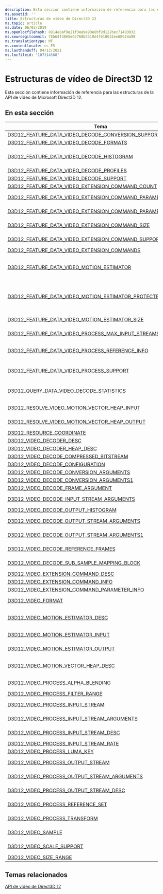 ```yaml
---
description: Esta sección contiene información de referencia para las estructuras de la API de vídeo de Microsoft Direct3D 12.
ms.assetid: ''
title: Estructuras de vídeo de Direct3D 12
ms.topic: article
ms.date: 06/03/2019
ms.openlocfilehash: 8914e8af9e21f3ee9a93e8bf9d122bec71483932
ms.sourcegitcommit: 78b64f3865e64768b5319d4f010032ee68924a98
ms.translationtype: MT
ms.contentlocale: es-ES
ms.lasthandoff: 04/13/2021
ms.locfileid: "107314568"
---
```

# <a name="direct3d-12-video-structures"></a>Estructuras de vídeo de Direct3D 12

Esta sección contiene información de referencia para las estructuras de la API de vídeo de Microsoft Direct3D 12.

## <a name="in-this-section"></a>En esta sección

| Tema                                                                                | Descripción                                                                                              |
|---------------------------------------------------------------------------------------|----------------------------------------------------------------------------------------------------------|
| [D3D12_FEATURE_DATA_VIDEO_DECODE_CONVERSION_SUPPORT](/windows/desktop/api/d3d12video/ns-d3d12video-d3d12_feature_data_video_decode_conversion_support)  | Recupera la lista de perfiles admitidos.|
| [D3D12_FEATURE_DATA_VIDEO_DECODE_FORMATS](/windows/desktop/api/d3d12video/ns-d3d12video-d3d12_feature_data_video_decode_formats)  | Recupera la lista de formatos admitidos.|
| [D3D12_FEATURE_DATA_VIDEO_DECODE_HISTOGRAM](/windows/desktop/api/d3d12video/ns-d3d12video-d3d12_feature_data_video_decode_histogram)  | Proporciona datos para las llamadas a ID3D12VideoDevice:: CheckFeatureSupport cuando la característica especificada está D3D12_FEATURE_VIDEO_DECODE_HISTOGRAM.|
| [D3D12_FEATURE_DATA_VIDEO_DECODE_PROFILES](/windows/desktop/api/d3d12video/ns-d3d12video-d3d12_feature_data_video_decode_profiles)  | Recupera la lista de perfiles admitidos.|
| [D3D12_FEATURE_DATA_VIDEO_DECODE_SUPPORT](/windows/desktop/api/d3d12video/ns-d3d12video-d3d12_feature_data_video_decode_support)  | Recupera información de soporte técnico para la descodificación de vídeo.|
| [D3D12_FEATURE_DATA_VIDEO_EXTENSION_COMMAND_COUNT](/windows/desktop/api/d3d12video/ns-d3d12video-d3d12_feature_data_video_extension_command_count)  | Recupera el número de comandos de extensión de vídeo.|
| [D3D12_FEATURE_DATA_VIDEO_EXTENSION_COMMAND_PARAMETER_COUNT](/windows/desktop/api/d3d12video/ns-d3d12video-d3d12_feature_data_video_extension_command_parameter_count)  | Recupera el número de parámetros admitido para la fase de parámetro especificada.|
| [D3D12_FEATURE_DATA_VIDEO_EXTENSION_COMMAND_PARAMETERS](/windows/desktop/api/d3d12video/ns-d3d12video-d3d12_feature_data_video_extension_command_parameters)  | Recupera la lista de parámetros de comando de extensión de vídeo para la fase de parámetro especificada.|
| [D3D12_FEATURE_DATA_VIDEO_EXTENSION_COMMAND_SIZE](/windows/desktop/api/d3d12video/ns-d3d12video-d3d12_feature_data_video_extension_command_size)  | Comprueba el tamaño de asignación de un comando de extensión de vídeo.|
| [D3D12_FEATURE_DATA_VIDEO_EXTENSION_COMMAND_SUPPORT](/windows/desktop/api/d3d12video/ns-d3d12video-d3d12_feature_data_video_extension_command_support)  | Recupera la compatibilidad con comandos de extensión de vídeo mediante estructuras de entrada y salida definidas por el comando.|
| [D3D12_FEATURE_DATA_VIDEO_EXTENSION_COMMANDS](/windows/desktop/api/d3d12video/ns-d3d12video-d3d12_feature_data_video_extension_commands)  | Recupera la lista de comandos de extensión de vídeo del controlador.|
| [D3D12_FEATURE_DATA_VIDEO_MOTION_ESTIMATOR](/windows/desktop/api/d3d12video/ns-d3d12video-d3d12_feature_data_video_motion_estimator)  | Proporciona datos para las llamadas a ID3D12VideoDevice:: CheckFeatureSupport cuando la característica especificada está D3D12_FEATURE_VIDEO_MOTION_ESTIMATOR. Recupera las capacidades de estimación de movimiento para un codificador de vídeo.|
| [D3D12_FEATURE_DATA_VIDEO_MOTION_ESTIMATOR_PROTECTED_RESOURCES](/windows/desktop/api/d3d12video/ns-d3d12video-d3d12_feature_data_video_motion_estimator_protected_resources)  | Proporciona datos para las llamadas a ID3D12VideoDevice:: CheckFeatureSupport cuando la característica especificada está D3D12_FEATURE_VIDEO_MOTION_ESTIMATOR_PROTECTED_RESOURCES. Recupera la compatibilidad de los recursos protegidos para la estimación de movimiento de vídeo.|
| [D3D12_FEATURE_DATA_VIDEO_MOTION_ESTIMATOR_SIZE](/windows/desktop/api/d3d12video/ns-d3d12video-d3d12_feature_data_video_motion_estimator_size)  | Describe el tamaño de asignación de un montón de estimador de movimiento de vídeo.|
| [D3D12_FEATURE_DATA_VIDEO_PROCESS_MAX_INPUT_STREAMS](/windows/desktop/api/d3d12video/ns-d3d12video-d3d12_feature_data_video_process_max_input_streams)  | Recupera el número máximo de flujos de entrada habilitados que admite el procesador de vídeo.|
| [D3D12_FEATURE_DATA_VIDEO_PROCESS_REFERENCE_INFO](/windows/desktop/api/d3d12video/ns-d3d12video-d3d12_feature_data_video_process_reference_info)  | Recupera el número de fotogramas de referencia anteriores y futuros necesarios para las características de modo de desentrelazado, filtro, conversión de velocidad o procesamiento automático especificadas.|
| [D3D12_FEATURE_DATA_VIDEO_PROCESS_SUPPORT](/windows/desktop/api/d3d12video/ns-d3d12video-d3d12_feature_data_video_process_support)  | Proporciona datos para las llamadas a ID3D12VideoDevice:: CheckFeatureSupport cuando la característica especificada está D3D12_FEATURE_VIDEO_PROCESS_SUPPORT.|
| [D3D12_QUERY_DATA_VIDEO_DECODE_STATISTICS](/windows/desktop/api/d3d12video/ns-d3d12video-d3d12_query_data_video_decode_statistics)  | Representa los datos para una consulta de estadísticas de descodificación de vídeo invocada llamando a ID3D12VideoDecodeCommandList:: EndQuery.|
| [D3D12_RESOLVE_VIDEO_MOTION_VECTOR_HEAP_INPUT](/windows/desktop/api/d3d12video/ns-d3d12video-d3d12_resolve_video_motion_vector_heap_input)  | Proporciona datos de entrada para las llamadas a ID3D12VideoEncodeCommandList:: ResolveMotionVectorHeap.|
| [D3D12_RESOLVE_VIDEO_MOTION_VECTOR_HEAP_OUTPUT](/windows/desktop/api/d3d12video/ns-d3d12video-d3d12_resolve_video_motion_vector_heap_output)  | Recibe datos de salida de las llamadas a ID3D12VideoEncodeCommandList:: ResolveMotionVectorHeap.|
| [D3D12_RESOURCE_COORDINATE](/windows/desktop/api/d3d12video/ns-d3d12video-d3d12_resource_coordinate)  | Describe las coordenadas de un recurso.|
| [D3D12_VIDEO_DECODER_DESC](/windows/desktop/api/d3d12video/ns-d3d12video-d3d12_video_decoder_desc)  | Describe un ID3D12VideoDecoder.|
| [D3D12_VIDEO_DECODER_HEAP_DESC](/windows/desktop/api/d3d12video/ns-d3d12video-d3d12_video_decoder_heap_desc)  | Describe un ID3D12VideoDecoderHeap.|
| [D3D12_VIDEO_DECODE_COMPRESSED_BITSTREAM](/windows/desktop/api/d3d12video/ns-d3d12video-d3d12_video_decode_compressed_bitstream)  | Representa un fragmentada comprimido del que se descodifica el vídeo.|
| [D3D12_VIDEO_DECODE_CONFIGURATION](/windows/desktop/api/d3d12video/ns-d3d12video-d3d12_video_decode_configuration)  | Describe la configuración de un descodificador de vídeo.|
| [D3D12_VIDEO_DECODE_CONVERSION_ARGUMENTS](/windows/desktop/api/d3d12video/ns-d3d12video-d3d12_video_decode_conversion_arguments)  | Especifica los parámetros para la conversión de salida de descodificación.|
| [D3D12_VIDEO_DECODE_CONVERSION_ARGUMENTS1](/windows/desktop/api/d3d12video/ns-d3d12video-d3d12_video_decode_conversion_arguments1)  | Especifica los parámetros para la conversión de salida de descodificación.|
| [D3D12_VIDEO_DECODE_FRAME_ARGUMENT](/windows/desktop/api/d3d12video/ns-d3d12video-d3d12_video_decode_frame_argument)  | Representa los parámetros de descodificación para un marco.|
| [D3D12_VIDEO_DECODE_INPUT_STREAM_ARGUMENTS](/windows/desktop/api/d3d12video/ns-d3d12video-d3d12_video_decode_input_stream_arguments)  | Especifica los parámetros para el flujo de entrada para una operación de descodificación de vídeo.|
| [D3D12_VIDEO_DECODE_OUTPUT_HISTOGRAM](/windows/desktop/api/d3d12video/ns-d3d12video-d3d12_video_decode_output_histogram)  | Representa el búfer de salida del histograma para un único componente.|
| [D3D12_VIDEO_DECODE_OUTPUT_STREAM_ARGUMENTS](/windows/desktop/api/d3d12video/ns-d3d12video-d3d12_video_decode_output_stream_arguments)  | Especifica los parámetros para el flujo de salida para una operación de descodificación de vídeo.|
| [D3D12_VIDEO_DECODE_OUTPUT_STREAM_ARGUMENTS1](/windows/desktop/api/d3d12video/ns-d3d12video-d3d12_video_decode_output_stream_arguments1)  | Especifica los parámetros para el flujo de salida para una operación de descodificación de vídeo.|
| [D3D12_VIDEO_DECODE_REFERENCE_FRAMES](/windows/desktop/api/d3d12video/ns-d3d12video-d3d12_video_decode_reference_frames)  | Contiene la lista de fotogramas de referencia para la operación de descodificación actual.|
| [D3D12_VIDEO_DECODE_SUB_SAMPLE_MAPPING_BLOCK](/windows/desktop/api/d3d12video/ns-d3d12video-d3d12_video_decode_sub_sample_mapping_block)  | Define la asignación de bytes de cifrado de subejemplos para la descodificación de vídeo.|
| [D3D12_VIDEO_EXTENSION_COMMAND_DESC](/windows/desktop/api/d3d12video/ns-d3d12video-d3d12_video_extension_command_desc)  | Describe un comando de extensión de vídeo.|
| [D3D12_VIDEO_EXTENSION_COMMAND_INFO](/windows/desktop/api/d3d12video/ns-d3d12video-d3d12_video_extension_command_info)  | Describe un comando de extensión de vídeo.|
| [D3D12_VIDEO_EXTENSION_COMMAND_PARAMETER_INFO](/windows/desktop/api/d3d12video/ns-d3d12video-d3d12_video_extension_command_parameter_info)  | Describe un parámetro de comando de extensión de vídeo.|
| [D3D12_VIDEO_FORMAT](/windows/desktop/api/d3d12video/ns-d3d12video-d3d12_video_format)  | Define la combinación de un formato de píxeles y un espacio de colores para una descripción del contenido del recurso.|
| [D3D12_VIDEO_MOTION_ESTIMATOR_DESC](/windows/desktop/api/d3d12video/ns-d3d12video-d3d12_video_motion_estimator_desc)  | Describe un ID3D12VideoMotionEstimator. Pase esta estructura a ID3D12VideoDevice1:: CreateVideoMotionEstimator para crear una instancia de ID3D12VideoMotionEstimator.|
| [D3D12_VIDEO_MOTION_ESTIMATOR_INPUT](/windows/desktop/api/d3d12video/ns-d3d12video-d3d12_video_motion_estimator_input)  | Proporciona datos de entrada para las llamadas a ID3D12VideoEncodeCommandList:: EstimateMotion.|
| [D3D12_VIDEO_MOTION_ESTIMATOR_OUTPUT](/windows/desktop/api/d3d12video/ns-d3d12video-d3d12_video_motion_estimator_output)  | Recibe datos de salida de las llamadas a ID3D12VideoEncodeCommandList:: EstimateMotion.|
| [D3D12_VIDEO_MOTION_VECTOR_HEAP_DESC](/windows/desktop/api/d3d12video/ns-d3d12video-d3d12_video_motion_vector_heap_desc)  | Describe un ID3D12VideoMotionEstimatorHeap. Pase esta estructura a ID3D12VideoDevice1:: CreateVideoMotionEstimatorHeap para crear una instancia de ID3D12VideoMotionEstimatorHeap.|
| [D3D12_VIDEO_PROCESS_ALPHA_BLENDING](/windows/desktop/api/d3d12video/ns-d3d12video-d3d12_video_process_alpha_blending)  | Especifica los parámetros de combinación alfa para el procesamiento de vídeo.|
| [D3D12_VIDEO_PROCESS_FILTER_RANGE](/windows/desktop/api/d3d12video/ns-d3d12video-d3d12_video_process_filter_range)  | Define el intervalo de valores admitidos para un filtro de imagen.|
| [D3D12_VIDEO_PROCESS_INPUT_STREAM](/windows/desktop/api/d3d12video/ns-d3d12video-d3d12_video_process_input_stream)  | Contiene información de entrada para la funcionalidad de Blend del procesador de vídeo.|
| [D3D12_VIDEO_PROCESS_INPUT_STREAM_ARGUMENTS](/windows/desktop/api/d3d12video/ns-d3d12video-d3d12_video_process_input_stream_arguments)  | Especifica los argumentos de flujo de entrada para un flujo de entrada pasado a ID3D12VideoCommandList::P rocessFrames.|
| [D3D12_VIDEO_PROCESS_INPUT_STREAM_DESC](/windows/desktop/api/d3d12video/ns-d3d12video-d3d12_video_process_input_stream_desc)  | Especifica los parámetros para el flujo de entrada para una operación de procesamiento de vídeo.|
| [D3D12_VIDEO_PROCESS_INPUT_STREAM_RATE](/windows/desktop/api/d3d12video/ns-d3d12video-d3d12_video_process_input_stream_rate)  | Proporciona información sobre la velocidad de flujo.|
| [D3D12_VIDEO_PROCESS_LUMA_KEY](/windows/desktop/api/d3d12video/ns-d3d12video-d3d12_video_process_luma_key)  | Especifica la configuración usada para la creación de claves de luminancia.|
| [D3D12_VIDEO_PROCESS_OUTPUT_STREAM](/windows/desktop/api/d3d12video/ns-d3d12video-d3d12_video_process_output_stream)  | Representa el flujo de salida para los comandos de procesamiento de vídeo.|
| [D3D12_VIDEO_PROCESS_OUTPUT_STREAM_ARGUMENTS](/windows/desktop/api/d3d12video/ns-d3d12video-d3d12_video_process_output_stream_arguments)  | Especifica los argumentos del flujo de salida para la salida pasada a ID3D12VideoCommandList::P rocessFrames.|
| [D3D12_VIDEO_PROCESS_OUTPUT_STREAM_DESC](/windows/desktop/api/d3d12video/ns-d3d12video-d3d12_video_process_output_stream_desc)  | Especifica los argumentos del flujo de salida para la salida pasada a ID3D12VideoProcessCommandList::P rocessFrames.|
| [D3D12_VIDEO_PROCESS_REFERENCE_SET](/windows/desktop/api/d3d12video/ns-d3d12video-d3d12_video_process_reference_set)  | Contiene los fotogramas de referencia necesarios para realizar el procesamiento de vídeo.|
| [D3D12_VIDEO_PROCESS_TRANSFORM](/windows/desktop/api/d3d12video/ns-d3d12video-d3d12_video_process_transform)  | Especifica los parámetros de transformación para el procesamiento de vídeo.|
| [D3D12_VIDEO_SAMPLE](/windows/desktop/api/d3d12video/ns-d3d12video-d3d12_video_sample)  | Describe el ancho, el alto, el formato y el espacio de color de un búfer de imagen.|
| [D3D12_VIDEO_SCALE_SUPPORT](/windows/desktop/api/d3d12video/ns-d3d12video-d3d12_video_scale_support)  | Describe el intervalo de escalado admitido de los tamaños de salida de un vídeo Scaler.|
| [D3D12_VIDEO_SIZE_RANGE](/windows/desktop/api/d3d12video/ns-d3d12video-d3d12_video_size_range)  | Describe el intervalo de tamaños admitidos para un Scaler de vídeo.|



## <a name="related-topics"></a>Temas relacionados

<dl> <dt>

[API de vídeo de Direct3D 12](direct3d-12-video-apis.md)
</dt> </dl>

 

 



